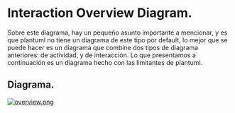 
# **Interaction Overview Diagram.**

Sobre este diagrama, hay un pequeño asunto importante a mencionar, y es que plantuml no tiene un diagrama de este tipo por default, lo mejor que se puede hacer es un diagrama que combine dos tipos de diagrama anteriores: de actividad, y de interacción. Lo que presentamos a continuación es un diagrama hecho con las limitantes de plantuml.

## Diagrama.
[![overview.png](https://i.postimg.cc/fTDKrwcK/overview.png)](https://postimg.cc/LhQLqF0Y)
